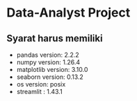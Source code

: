 # Data-Analyst Project

## Syarat harus memiliki
- pandas version: 2.2.2
- numpy version: 1.26.4
- matplotlib version: 3.10.0
- seaborn version: 0.13.2
- os version: posix
- streamlit : 1.43.1


